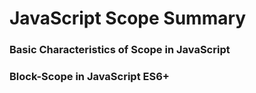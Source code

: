 # JavaScript Scope Summary

### Basic Characteristics of Scope in JavaScript

### Block-Scope in JavaScript ES6+
